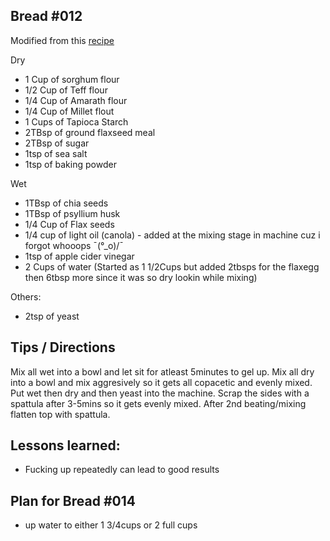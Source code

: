 ## Bread #012


Modified from this [recipe](https://www.fearlessdining.com/gluten-free-bread-machine-bread)

Dry
- 1 Cup of sorghum flour
- 1/2 Cup of Teff flour
- 1/4 Cup of Amarath flour
- 1/4 Cup of Millet flout
- 1 Cups of Tapioca Starch
- 2TBsp of ground flaxseed meal
- 2TBsp of sugar
- 1tsp of sea salt
- 1tsp of baking powder 

Wet
- 1TBsp of chia seeds
- 1TBsp of psyllium husk
- 1/4 Cup of Flax seeds
- 1/4 cup of light oil (canola) - added at the mixing stage in machine cuz i forgot whooops ¯\(°_o)/¯
- 1tsp of apple cider vinegar
- 2 Cups of water (Started as 1 1/2Cups but added 2tbsps for the flaxegg then 6tbsp more since it was so dry lookin while mixing)

Others:
- 2tsp of yeast

## Tips / Directions
Mix all wet into a bowl and let sit for atleast 5minutes to gel up.
Mix all dry into a bowl and mix aggresively so it gets all copacetic and evenly mixed.
Put wet then dry and then yeast into the machine.
Scrap the sides with a spattula after 3-5mins so it gets evenly mixed.
After 2nd beating/mixing flatten top with spattula.

## Lessons learned:
- Fucking up repeatedly can lead to good results

## Plan for Bread #014
- up water to either 1 3/4cups or 2 full cups
